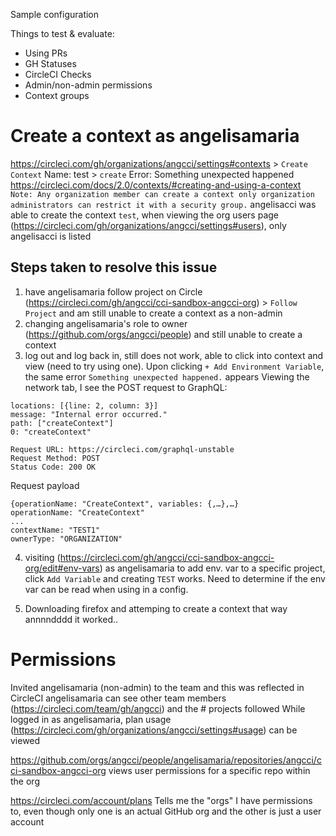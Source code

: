 Sample configuration

Things to test & evaluate:
- Using PRs
- GH Statuses
- CircleCI Checks
- Admin/non-admin permissions
- Context groups

# Create a context as angelisamaria
https://circleci.com/gh/organizations/angcci/settings#contexts > `Create Context`
Name: test > `create`
Error: Something unexpected happened
https://circleci.com/docs/2.0/contexts/#creating-and-using-a-context
`Note: Any organization member can create a context only organization administrators can restrict it with a security group.`
angelisacci was able to create the context `test`, when viewing the org users page (https://circleci.com/gh/organizations/angcci/settings#users), only angelisacci is listed

## Steps taken to resolve this issue
1. have angelisamaria follow project on Circle (https://circleci.com/gh/angcci/cci-sandbox-angcci-org) > `Follow Project` and am still unable to create a context as a non-admin
2.  changing angelisamaria's role to owner (https://github.com/orgs/angcci/people) and still unable to create a context
3. log out and log back in, still does not work, able to click into context and view (need to try using one). Upon clicking `+ Add Environment Variable`, the same error `Something unexpected happened.` appears
Viewing the network tab, I see the POST request to GraphQL:
```
locations: [{line: 2, column: 3}]
message: "Internal error occurred."
path: ["createContext"]
0: "createContext"
```
```
Request URL: https://circleci.com/graphql-unstable
Request Method: POST
Status Code: 200 OK
```
Request payload
```
{operationName: "CreateContext", variables: {,…},…}
operationName: "CreateContext"
...
contextName: "TEST1"
ownerType: "ORGANIZATION"
```
4. visiting (https://circleci.com/gh/angcci/cci-sandbox-angcci-org/edit#env-vars) as angelisamaria to add env. var to a specific project, click `Add Variable` and creating `TEST` works. Need to determine if the env var can be read when using in a config.

5. Downloading firefox and attemping to create a context that way annnndddd it worked..

# Permissions
Invited angelisamaria (non-admin) to the team and this was reflected in CircleCI
angelisamaria can see other team members (https://circleci.com/team/gh/angcci) and the # projects followed
While logged in as angelisamaria, plan usage (https://circleci.com/gh/organizations/angcci/settings#usage) can be viewed

https://github.com/orgs/angcci/people/angelisamaria/repositories/angcci/cci-sandbox-angcci-org views user permissions for a specific repo within the org

https://circleci.com/account/plans
Tells me the "orgs" I have permissions to, even though only one is an actual GitHub org and the other is just a user account
